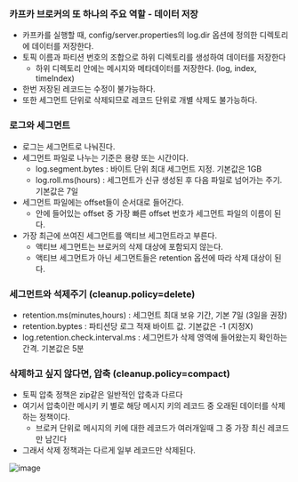 ### 카프카 브로커의 또 하나의 주요 역할 - 데이터 저장
 * 카프카를 실행할 때, config/server.properties의 log.dir 옵션에 정의한 디렉토리에 데이터를 저장한다.
 * 토픽 이름과 파티션 번호의 조합으로 하위 디렉토리를 생성하여 데이터를 저장한다
   * 하위 디렉토리 안에는 메시지와 메타데이터를 저장한다. (log, index, timeIndex)
 * 한번 저장된 레코드는 수정이 불가능하다.
 * 또한 세그먼트 단위로 삭제되므로 레코드 단위로 개별 삭제도 불가능하다.


### 로그와 세그먼트
 * 로그는 세그먼트로 나눠진다.
 * 세그먼트 파일로 나누는 기준은 용량 또는 시간이다.
   * log.segment.bytes : 바이트 단위 최대 세그먼트 지정. 기본값은 1GB
   * log.roll.ms(hours) : 세그먼트가 신규 생성된 후 다음 파일로 넘어가는 주기. 기본값은 7일
 * 세그먼트 파일에는 offset들이 순서대로 들어간다.
   * 안에 들어있는 offset 중 가장 빠른 offset 번호가 세그먼트 파일의 이름이 된다.
 * 가장 최근에 쓰여진 세그먼트를 액티브 세그먼트라고 부른다.
   * 액티브 세그먼트는 브로커의 삭제 대상에 포함되지 않는다.
   * 액티브 세그먼트가 아닌 세그먼트들은 retention 옵션에 따라 삭제 대상이 된다.


 ### 세그먼트와 석제주기 (cleanup.policy=delete)
  * retention.ms(minutes,hours) : 세그먼트 최대 보유 기간, 기본 7일 (3일을 권장)
  * retention.byptes : 파티션당 로그 적재 바이트 값. 기본값은 -1 (지정X)
  * log.retention.check.interval.ms : 세그먼트가 삭제 영역에 들어왔는지 확인하는 간격. 기본값은 5분
 
 
 ### 삭제하고 싶지 않다면, 압축 (cleanup.policy=compact)
  * 토픽 압축 정책은 zip같은 일반적인 압축과 다르다
  * 여기서 압축이란 메시키 키 별로 해당 메시지 키의 레코드 중 오래된 데이터를 삭제하는 정책이다.
    * 브로커 단위로 메시지의 키에 대한 레코드가 여러개일때 그 중 가장 최신 레코드만 남긴다
  * 그래서 삭제 정책과는 다르게 일부 레코드만 삭제된다.

![image](https://github.com/jaehleeee/study-docs/assets/48814463/54ba1602-a1e6-4c18-a519-ae25001f47c2)
